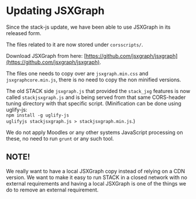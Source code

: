 # Updating JSXGraph

Since the stack-js update, we have been able to use JSXGraph in its released form.

The files related to it are now stored under `corsscripts/`.

Download JSXGraph from here: [https://github.com/jsxgraph/jsxgraph](https://github.com/jsxgraph/jsxgraph).

The files one needs to copy over are `jsxgraph.min.css` and `jsxgraphcore.min.js`, there is no need to copy the non minified versions.

The old STACK side `jsxgraph.js` that provided the `stack_jxg` features is now called `stackjsxgraph.js` and is being served from that same CORS-header tuning directory with that specific script. (Minification can be done using uglify-js:  
`npm install -g uglify-js`  
`uglifyjs stackjsxgraph.js > stackjsxgraph.min.js`.)

We do not apply Moodles or any other systems JavaScript processing on these, no need to run `grunt` or any such tool.

## NOTE!

We really want to have a local JSXGraph copy instead of relying on a CDN version. We want to make it easy to run STACK in a closed network with no external requirements and having a local JSXGraph is one of the things we do to remove an external requirement.

